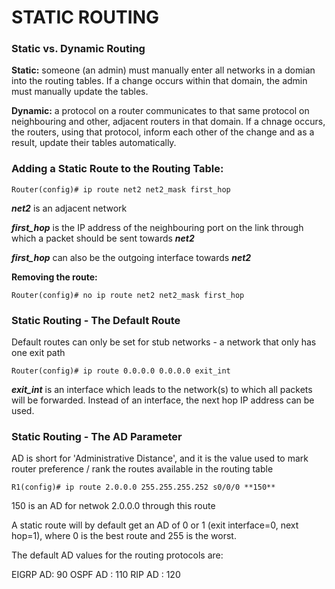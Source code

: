 # STATIC ROUTING

### Static vs. Dynamic Routing

**Static:** someone (an admin) must manually enter all networks in a domian into the routing tables. If a change occurs within that domain, the admin must manually update the tables.

**Dynamic:** a protocol on a router communicates to that same protocol on neighbouring and other, adjacent routers in that domain. If a chnage occurs, the routers, using that protocol, inform each other of the change and as a result, update their tables automatically.

### Adding a Static Route to the Routing Table:

```
Router(config)# ip route net2 net2_mask first_hop
```

***net2*** is an adjacent network

***first_hop*** is the IP address of the neighbouring port on the link through which a packet should be sent towards ***net2***

***first_hop*** can also be the outgoing interface towards ***net2***

**Removing the route:**

```
Router(config)# no ip route net2 net2_mask first_hop
```

### Static Routing - The Default Route

Default routes can only be set for stub networks - a network that only has one exit path

```
Router(config)# ip route 0.0.0.0 0.0.0.0 exit_int
```

***exit_int*** is an interface which leads to the network(s) to which all packets will be forwarded. Instead of an interface, the next hop IP address can be used.








### Static Routing - The AD Parameter


AD is short for 'Administrative Distance', and it is the value used to mark router preference / rank the routes available in the routing table

```
R1(config)# ip route 2.0.0.0 255.255.255.252 s0/0/0 **150**
```
150 is an AD for netwok 2.0.0.0 through this route

A static route will by default get an AD of 0 or 1 (exit interface=0, next hop=1), where 0 is the best route and 255 is the worst.

The default AD values for the routing protocols are:

EIGRP AD: 90
OSPF AD : 110
RIP AD  : 120
